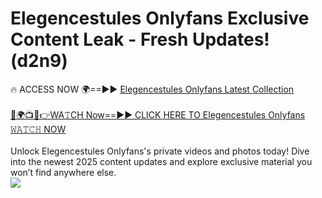# Elegencestules Onlyfans Exclusive Content Leak - Fresh Updates! (d2n9)

🔥 ACCESS NOW 🌍==►► <a href="https://tinyurl.com/kvy9nzfs" rel="nofollow">Elegencestules Onlyfans Latest Collection</a>
<br><br>
[🔴🌍📺📱👉WA𝚃CH Now==►► CLICK HERE TO Elegencestules Onlyfans 𝚆𝙰𝚃𝙲𝙷 NOW](https://tinyurl.com/kvy9nzfs)
<br><br>
Unlock Elegencestules Onlyfans's private videos and photos today! Dive into the newest 2025 content updates and explore exclusive material you won’t find anywhere else.
<br>
<a href="https://tinyurl.com/kvy9nzfs" rel="nofollow" data-target="animated-image.originalLink"><img src="https://camo.githubusercontent.com/8a4f000d20f83aca3bf7ec5f350d767afa0574a8a352519fd8cfa583a6f93a33/68747470733a2f2f692e696d6775722e636f6d2f644a486b345a712e676966" data-canonical-src="https://i.imgur.com/dJHk4Zq.gif" style="max-width: 100%; display: inline-block;" data-target="animated-image.originalImage"></a>
<br>

